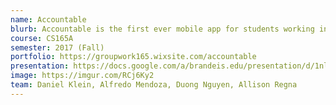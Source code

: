 ```yaml
---
name: Accountable
blurb: Accountable is the first ever mobile app for students working in groups. We help students manage their projects across multiple classes, and the nuances of dividing up tasks and completing them on time. Students who work hard in groups get rewarded for it. Whether that be a more individualized grade from the professor, an endorsement from peers on their Accountable profile page for being good at a certain skill or by taking their Accountability Report to potential employers to land that dream job. We do the organizational work so our students don't have to. Group work just got easier  and the cycle of free riders in the group work world? That's just been put to an end. 
course: CS165A
semester: 2017 (Fall)
portfolio: https://groupwork165.wixsite.com/accountable
presentation: https://docs.google.com/a/brandeis.edu/presentation/d/1nltjU000v9NSdGi_3R7_XKk0yG027CEpL-pzaHQPhoo/edit?usp=sharing
image: https://imgur.com/RCj6Ky2
team: Daniel Klein, Alfredo Mendoza, Duong Nguyen, Allison Regna 
---
```

